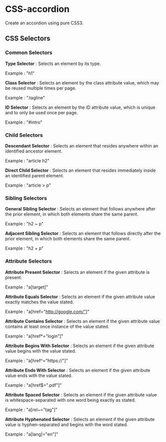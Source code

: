 # CSS-accordion
Create an accordion using pure CSS3.

## CSS Selectors

### Common Selectors

**Type Selector** : Selects an element by its type. 

Example : "h1"

**Class Selector** : Selects an element by the class attribute value, which may be reused multiple times per page. 

Example : ".tagline"

**ID Selector** : Selects an element by the ID attribute value, which is unique and to only be used once per page. 

Example : "#intro"

### Child Selectors

**Descendant Selector** :	Selects an element that resides anywhere within an identified ancestor element.

Example : "article h2"

**Direct Child Selector** :	Selects an element that resides immediately inside an identified parent element.

Example : "article > p"

### Sibling Selectors

**General Sibling Selector** :	Selects an element that follows anywhere after the prior element, in which both elements share the same parent.

Example : "h2 ~ p"

**Adjacent Sibling Selector** :	Selects an element that follows directly after the prior element, in which both elements share the same parent.

Example : "h2 + p"

### Attribute Selectors

**Attribute Present Selector** :	Selects an element if the given attribute is present.

Example : "a[target]"

**Attribute Equals Selector** :	Selects an element if the given attribute value exactly matches the value stated.

Example : "a[href="http://google.com/"]"

**Attribute Contains Selector** :	Selects an element if the given attribute value contains at least once instance of the value stated.

Example : "a[href*="login"]"

**Attribute Begins With Selector** :	Selects an element if the given attribute value begins with the value stated.

Example : "a[href^="https://"]"

**Attribute Ends With Selector** :	Selects an element if the given attribute value ends with the value stated.

Example : "a[href$=".pdf"]"

**Attribute Spaced Selector** :	Selects an element if the given attribute value is whitespace-separated with one word being exactly as stated.

Example : "a[rel~="tag"]"

**Attribute Hyphenated Selector** :	Selects an element if the given attribute value is hyphen-separated and begins with the word stated.

Example : "a[lang|="en"]"
